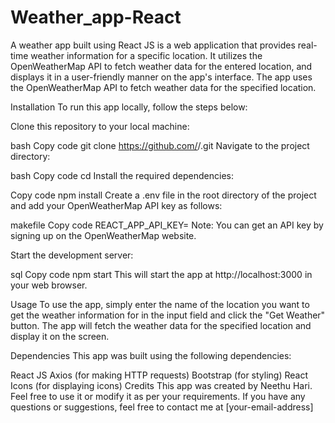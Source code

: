 # Weather_app-React
A weather app built using React JS is a web application that provides real-time weather information for a specific location. 
It utilizes the OpenWeatherMap API to fetch weather data for the entered location, and displays it in a user-friendly manner on the app's interface.
 The app uses the OpenWeatherMap API to fetch weather data for the specified location.

Installation
To run this app locally, follow the steps below:

Clone this repository to your local machine:

bash
Copy code
git clone https://github.com/<username>/<repository-name>.git
Navigate to the project directory:

bash
Copy code
cd <repository-name>
Install the required dependencies:

Copy code
npm install
Create a .env file in the root directory of the project and add your OpenWeatherMap API key as follows:

makefile
Copy code
REACT_APP_API_KEY=<your-api-key>
Note: You can get an API key by signing up on the OpenWeatherMap website.

Start the development server:

sql
Copy code
npm start
This will start the app at http://localhost:3000 in your web browser.

Usage
To use the app, simply enter the name of the location you want to get the weather information for in the input field and click the "Get Weather" button. The app will fetch the weather data for the specified location and display it on the screen.

Dependencies
This app was built using the following dependencies:

React JS
Axios (for making HTTP requests)
Bootstrap (for styling)
React Icons (for displaying icons)
Credits
This app was created by Neethu Hari. Feel free to use it or modify it as per your requirements. If you have any questions or suggestions, feel free to contact me at [your-email-address]
